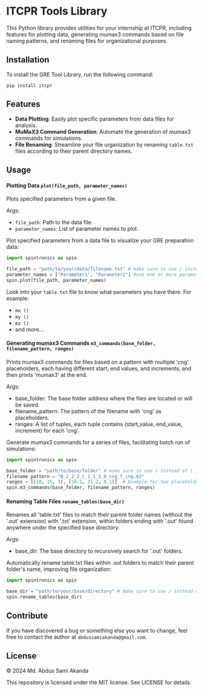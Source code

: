 # ITCPR Tools Library

This Python library provides utilities for your internship at ITCPR, including features for plotting data, generating mumax3 commands based on file naming patterns, and renaming files for organizational purposes.

## Installation

To install the GRE Tool Library, run the following command:

```pip install itcpr```


## Features

- **Data Plotting**: Easily plot specific parameters from data files for analysis.
- **MuMaX3 Command Generation**: Automate the generation of mumax3 commands for simulations.
- **File Renaming**: Streamline your file organization by renaming `table.txt` files according to their parent directory names.

## Usage

#### Plotting Data `plot(file_path, parameter_names)`

Plots specified parameters from a given file.

Args:
- `file_path`: Path to the data file.
- `parameter_names`: List of parameter names to plot.

Plot specified parameters from a data file to visualize your GRE preparation data:

```python
import spintronics as spin

file_path = "path/to/your/data/filename.txt" # make sure to use / instead of \ in the path
parameter_names = ["Parameter1", "Parameter2"] #use one or more parameters
spin.plot(file_path, parameter_names)
```

Look into your `table.txt` file to know what parameters you have there. For example:
- `mx ()`
- `my ()`
- `mz ()`
- and more...

#### Generating mumax3 Commands `m3_commands(base_folder, filename_pattern, ranges)`

Prints mumax3 commands for files based on a pattern with multiple 'cng' placeholders, each having different start, end values, and increments, and then prints 'mumax3' at the end.

Args:
- base_folder: The base folder address where the files are located or will be saved.
- filename_pattern: The pattern of the filename with 'cng' as placeholders.
- ranges: A list of tuples, each tuple contains (start_value, end_value, increment) for each 'cng'.

Generate mumax3 commands for a series of files, facilitating batch run of simulations:

```python
import spintronics as spin

base_folder = "path/to/base/folder" # make sure to use / instead of \ in the path
filename_pattern = "N_2_2_2_C_1_1_1_A_cng_f_cng.m3"
ranges = [(10, 15, 1), (18.5, 21.2, 0.1)]  # Example for two placeholders with their ranges
spin.m3_commands(base_folder, filename_pattern, ranges)
```

#### Renaming Table Files `rename_tables(base_dir)`

Renames all 'table.txt' files to match their parent folder names (without the '.out' extension) with '.txt' extension, within folders ending with '.out' found anywhere under the specified base directory.
    
Args:
- base_dir: The base directory to recursively search for '.out' folders.

Automatically rename table.txt files within .out folders to match their parent folder's name, improving file organization:

```python
import spintronics as spin

base_dir = "path/to/your/base/directory" # make sure to use / instead of \ in the path
spin.rename_tables(base_dir)
```

## Contribute
If you have discovered a bug or something else you want to change, feel free to contact the author at `abdussamiakanda@gmail.com`.

## License
&copy; 2024 Md. Abdus Sami Akanda

This repository is licensed under the MIT license. See LICENSE for details.
